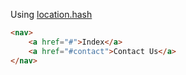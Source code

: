 Using [location.hash](https://developer.mozilla.org/en-US/docs/Web/API/Location/hash)

```html
<nav>
    <a href="#">Index</a>
    <a href="#contact">Contact Us</a>
</nav>
```